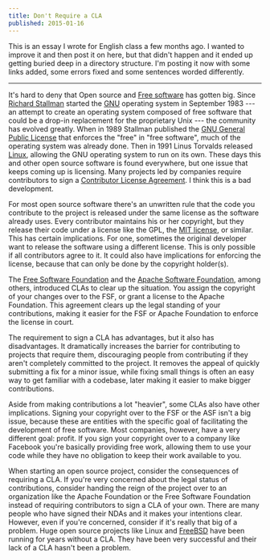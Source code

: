 ```yaml
---
title: Don't Require a CLA
published: 2015-01-16
---
```


This is an essay I wrote for English class a few months ago. I wanted to improve
it and then post it on here, but that didn't happen and it ended up getting
buried deep in a directory structure. I'm posting it now with some links added,
some errors fixed and some sentences worded differently.

---

It's hard to deny that Open source and [Free software][foss] has gotten big.
Since [Richard Stallman][rms] started the [GNU][] operating system in September
1983 --- an attempt to create an operating system composed of free software that
could be a drop-in replacement for the proprietary Unix --- the community has
evolved greatly. When in 1989 Stallman published the
[GNU General Public License][gpl] that enforces the "free" in "free software",
much of the operating system was already done. Then in 1991 Linus Torvalds
released [Linux][], allowing the GNU operating system to run on its own. These
days this and other open source software is found everywhere, but one issue that
keeps coming up is licensing. Many projects led by companies require
contributors to sign a [Contributor License Agreement][cla]. I think this is a
bad development.

For most open source software there's an unwritten rule that the code you
contribute to the project is released under the same license as the software
already uses. Every contributor maintains his or her copyright, but they release
their code under a license like the GPL, the [MIT license][mit], or similar.
This has certain implications. For one, sometimes the original developer want to
release the software using a different license. This is only possible if all
contributors agree to it. It could also have implications for enforcing the
license, because that can only be done by the copyright holder(s).

The [Free Software Foundation][fsf] and the [Apache Software Foundation][asf],
among others, introduced CLAs to clear up the situation. You assign the
copyright of your changes over to the FSF, or grant a license to the Apache
Foundation. This agreement clears up the legal standing of your contributions,
making it easier for the FSF or Apache Foundation to enforce the license in
court.

The requirement to sign a CLA has advantages, but it also has disadvantages. It
dramatically increases the barrier for contributing to projects that require
them, discouraging people from contributing if they aren't completely committed
to the project. It removes the appeal of quickly submitting a fix for a minor
issue, while fixing small things is often an easy way to get familiar with a
codebase, later making it easier to make bigger contributions.

Aside from making contributions a lot "heavier", some CLAs also have other
implications. Signing your copyright over to the FSF or the ASF isn't a big
issue, because these are entities with the specific goal of facilitating the
development of free software. Most companies, however, have a very different
goal: profit. If you sign your copyright over to a company like Facebook you're
basically providing free work, allowing them to use your code while they have no
obligation to keep their work available to you.

When starting an open source project, consider the consequences of requiring a
CLA. If you're very concerned about the legal status of contributions, consider
handing the reign of the project over to an organization like the Apache
Foundation or the Free Software Foundation instead of requiring contributors to
sign a CLA of your own. There are many people who have signed their NDAs and it
makes your intentions clear. However, even if you're concerned, consider if it's
really that big of a problem. Huge open source projects like Linux and
[FreeBSD][] have been running for years without a CLA. They have been very
successful and their lack of a CLA hasn't been a problem.

[foss]: https://en.wikipedia.org/wiki/Free_software
[rms]: https://en.wikipedia.org/wiki/Richard_Stallman
[GNU]: https://en.wikipedia.org/wiki/GNU
[gpl]: https://en.wikipedia.org/wiki/GNU_General_Public_License
[Linux]: https://en.wikipedia.org/wiki/Linux
[cla]: https://en.wikipedia.org/wiki/Contributor_License_Agreement
[mit]: http://choosealicense.com/licenses/mit/
[fsf]: https://www.fsf.org/
[asf]: https://www.apache.org/
[FreeBSD]: http://www.freebsd.org/
